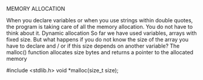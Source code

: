 MEMORY ALLOCATION

When you declare variables or when you use strings within double quotes, the
program is taking care of all the memory allocation. You do not have to think about
it.
Dynamic allocation
So far we have used variables, arrays with fixed size. But what happens if you do
not know the size of the array you have to declare and / or if this size depends on
another variable?
The malloc() function allocates size bytes and returns a pointer to the allocated
memory

#include <stdlib.h>
void *malloc(size_t size);

